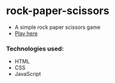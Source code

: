 # rock-paper-scissors
  * A simple rock paper scissors game
  * <a href="https://sherifrafik.github.io/rock-paper-scissors/" target="_blank" >Play here</a>

  
  ### Technologies used:
  * HTML
  * CSS
  * JavaScript

